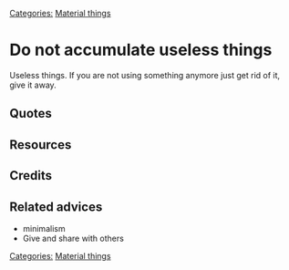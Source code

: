 [Categories:](../Categories/index.md) [Material things](../Categories/Material%20things.md)
# Do not accumulate useless things

Useless things. If you are not using something anymore just get rid of it, give it away.

## Quotes

## Resources

## Credits

## Related advices

- minimalism
- Give and share with others

[Categories:](../Categories/index.md) [Material things](../Categories/Material%20things.md)